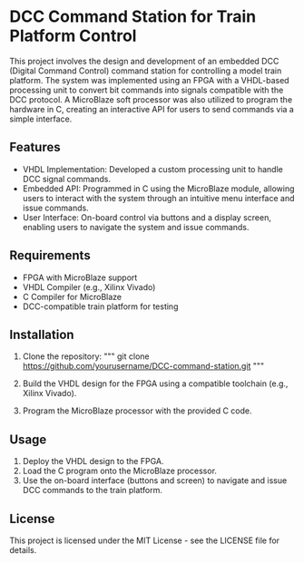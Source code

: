 # DCC Command Station for Train Platform Control
This project involves the design and development of an embedded DCC (Digital Command Control) command station for controlling a model train platform. The system was implemented using an FPGA with a VHDL-based processing unit to convert bit commands into signals compatible with the DCC protocol. A MicroBlaze soft processor was also utilized to program the hardware in C, creating an interactive API for users to send commands via a simple interface.

## Features
- VHDL Implementation: Developed a custom processing unit to handle DCC signal commands.
- Embedded API: Programmed in C using the MicroBlaze module, allowing users to interact with the system through an intuitive menu interface and issue commands.
- User Interface: On-board control via buttons and a display screen, enabling users to navigate the system and issue commands.

## Requirements
- FPGA with MicroBlaze support
- VHDL Compiler (e.g., Xilinx Vivado)
- C Compiler for MicroBlaze
- DCC-compatible train platform for testing

## Installation
1. Clone the repository:
"""
git clone https://github.com/yourusername/DCC-command-station.git
"""

2. Build the VHDL design for the FPGA using a compatible toolchain (e.g., Xilinx Vivado).
3. Program the MicroBlaze processor with the provided C code.

## Usage
1. Deploy the VHDL design to the FPGA.
2. Load the C program onto the MicroBlaze processor.
3. Use the on-board interface (buttons and screen) to navigate and issue DCC commands to the train platform.

## License
This project is licensed under the MIT License - see the LICENSE file for details.
